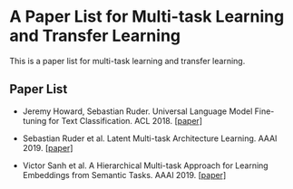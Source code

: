 # A Paper List for Multi-task Learning and Transfer Learning

This is a paper list for multi-task learning and transfer learning.

## Paper List

- Jeremy Howard, Sebastian Ruder. Universal Language Model Fine-tuning for Text Classification. ACL 2018. [[paper]][1]

- Sebastian Ruder et al. Latent Multi-task Architecture Learning. AAAI 2019. [[paper]][2]

- Victor Sanh et al. A Hierarchical Multi-task Approach for Learning Embeddings from Semantic Tasks. AAAI 2019. [[paper]][3]

[1]:http://xxx.itp.ac.cn/abs/1801.06146v5
[2]:http://xxx.itp.ac.cn/abs/1705.08142
[3]:http://xxx.itp.ac.cn/abs/1811.06031